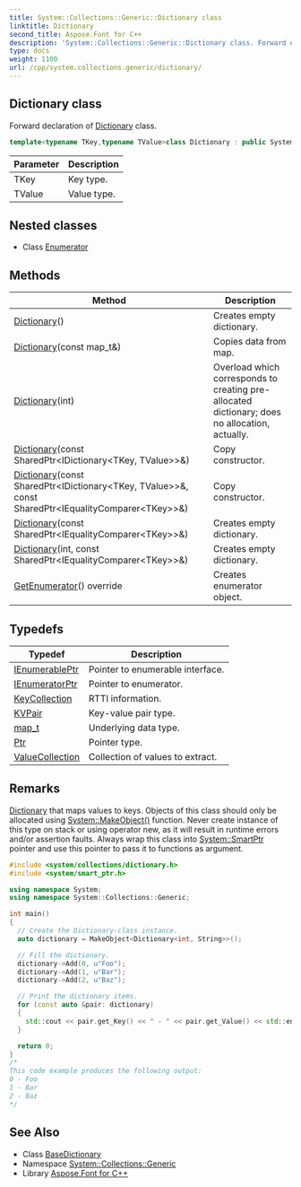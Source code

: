 ```yaml
---
title: System::Collections::Generic::Dictionary class
linktitle: Dictionary
second_title: Aspose.Font for C++
description: 'System::Collections::Generic::Dictionary class. Forward declaration of Dictionary class in C++.'
type: docs
weight: 1100
url: /cpp/system.collections.generic/dictionary/
---
```

## Dictionary class


Forward declaration of [Dictionary](./) class.

```cpp
template<typename TKey,typename TValue>class Dictionary : public System::Collections::Generic::BaseDictionary<std::unordered_map<TKey, TValue, EqualityComparerHashAdapter<TKey>, EqualityComparerAdapter<TKey>, ASPOSE_MAP_ALLOCATOR_TYPE(TKey, TValue)>>
```


| Parameter | Description |
| --- | --- |
| TKey | Key type. |
| TValue | Value type. |
## Nested classes

* Class [Enumerator](./enumerator/)
## Methods

| Method | Description |
| --- | --- |
| [Dictionary](./dictionary/)() | Creates empty dictionary. |
| [Dictionary](./dictionary/)(const map_t\&) | Copies data from map. |
| [Dictionary](./dictionary/)(int) | Overload which corresponds to creating pre-allocated dictionary; does no allocation, actually. |
| [Dictionary](./dictionary/)(const SharedPtr\<IDictionary\<TKey, TValue\>\>\&) | Copy constructor. |
| [Dictionary](./dictionary/)(const SharedPtr\<IDictionary\<TKey, TValue\>\>\&, const SharedPtr\<IEqualityComparer\<TKey\>\>\&) | Copy constructor. |
| [Dictionary](./dictionary/)(const SharedPtr\<IEqualityComparer\<TKey\>\>\&) | Creates empty dictionary. |
| [Dictionary](./dictionary/)(int, const SharedPtr\<IEqualityComparer\<TKey\>\>\&) | Creates empty dictionary. |
| [GetEnumerator](./getenumerator/)() override | Creates enumerator object. |
## Typedefs

| Typedef | Description |
| --- | --- |
| [IEnumerablePtr](./ienumerableptr/) | Pointer to enumerable interface. |
| [IEnumeratorPtr](./ienumeratorptr/) | Pointer to enumerator. |
| [KeyCollection](./keycollection/) | RTTI information. |
| [KVPair](./kvpair/) | Key-value pair type. |
| [map_t](./map_t/) | Underlying data type. |
| [Ptr](./ptr/) | Pointer type. |
| [ValueCollection](./valuecollection/) | Collection of values to extract. |
## Remarks


[Dictionary](./) that maps values to keys. Objects of this class should only be allocated using [System::MakeObject()](../../system/makeobject/) function. Never create instance of this type on stack or using operator new, as it will result in runtime errors and/or assertion faults. Always wrap this class into [System::SmartPtr](../../system/smartptr/) pointer and use this pointer to pass it to functions as argument.


```cpp
#include <system/collections/dictionary.h>
#include <system/smart_ptr.h>

using namespace System;
using namespace System::Collections::Generic;

int main()
{
  // Create the Dictionary-class instance.
  auto dictionary = MakeObject<Dictionary<int, String>>();

  // Fill the dictionary.
  dictionary->Add(0, u"Foo");
  dictionary->Add(1, u"Bar");
  dictionary->Add(2, u"Baz");

  // Print the dictionary items.
  for (const auto &pair: dictionary)
  {
    std::cout << pair.get_Key() << " - " << pair.get_Value() << std::endl;
  }

  return 0;
}
/*
This code example produces the following output:
0 - Foo
1 - Bar
2 - Baz
*/
```

## See Also

* Class [BaseDictionary](../basedictionary/)
* Namespace [System::Collections::Generic](../)
* Library [Aspose.Font for C++](../../)
